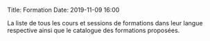 Title: Formation
Date: 2019-11-09 16:00


La liste de tous les cours et sessions de formations dans leur langue respective ainsi que le catalogue des formations proposées.
